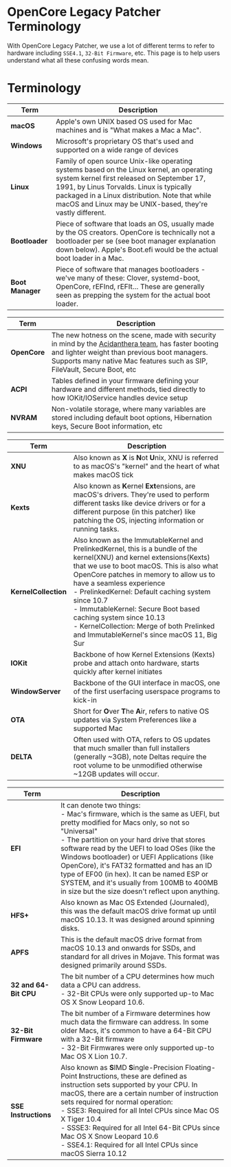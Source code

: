 # OpenCore Legacy Patcher Terminology

With OpenCore Legacy Patcher, we use a lot of different terms to refer to hardware including `SSE4.1`, `32-Bit Firmware`, etc. This page is to help users understand what all these confusing words mean.

# Terminology

Term             | Description
-----------------|---------------------------------------------------------------------------------------------------------------------------------------------------------------------------------------------------------------------------------------------------------------------------------------------------
**macOS**        | Apple's own UNIX based OS used for Mac machines and is "What makes a Mac a Mac".
**Windows**      | Microsoft's proprietary OS that's used and supported on a wide range of devices
**Linux**        | Family of open source Unix-like operating systems based on the Linux kernel, an operating system kernel first released on September 17, 1991, by Linus Torvalds. Linux is typically packaged in a Linux distribution. Note that while macOS and Linux may be UNIX-based, they're vastly different.
**Bootloader**   | Piece of software that loads an OS, usually made by the OS creators. OpenCore is technically not a bootloader per se (see boot manager explanation down below). Apple's Boot.efi would be the actual boot loader in a Mac.
**Boot Manager** | Piece of software that manages bootloaders - we've many of these: Clover, systemd-boot, OpenCore, rEFInd, rEFIt… These are generally seen as prepping the system for the actual boot loader.

Term         | Description
-------------|------------------------------------------------------------------------------------------------------------------------------------------------------------------------------------------------------------------------------------------------------------------
**OpenCore** | The new hotness on the scene, made with security in mind by the [Acidanthera team](https://github.com/acidanthera), has faster booting and lighter weight than previous boot managers. Supports many native Mac features such as SIP, FileVault, Secure Boot, etc
**ACPI**     | Tables defined in your firmware defining your hardware and different methods, tied directly to how IOKit/IOService handles device setup
**NVRAM**    | Non-volatile storage, where many variables are stored including default boot options, Hibernation keys, Secure Boot information, etc

Term                 | Description
---------------------|------------------------------------------------------------------------------------------------------------------------------------------------------------------------------------------------------------------------------------------------------------------------------------------------------------------------------------------------------------------------------------------------------------------------------------------------------------------------
**XNU**              | Also known as **X** is **N**ot **U**nix, XNU is referred to as macOS's "kernel" and the heart of what makes macOS tick
**Kexts**            | Also known as **K**ernel **Ext**ensions, are macOS's drivers. They're used to perform different tasks like device drivers or for a different purpose (in this patcher) like patching the OS, injecting information or running tasks.
**KernelCollection** | Also known as the ImmutableKernel and PrelinkedKernel, this is a bundle of the kernel(XNU) and kernel extensions(Kexts) that we use to boot macOS. This is also what OpenCore patches in memory to allow us to have a seamless experience <br/>- PrelinkedKernel: Default caching system since 10.7 <br/>- ImmutableKernel: Secure Boot based caching system since 10.13 <br/>- KernelCollection: Merge of both Prelinked and ImmutableKernel's since macOS 11, Big Sur
**IOKit**            | Backbone of how Kernel Extensions (Kexts) probe and attach onto hardware, starts quickly after kernel initiates
**WindowServer**     | Backbone of the GUI interface in macOS, one of the first userfacing userspace programs to kick-in
**OTA**              | Short for **O**ver **T**he **A**ir, refers to native OS updates via System Preferences like a supported Mac
**DELTA**            | Often used with OTA, refers to OS updates that much smaller than full installers (generally ~3GB), note Deltas require the root volume to be unmodified otherwise ~12GB updates will occur.

Term                  | Description
----------------------|--------------------------------------------------------------------------------------------------------------------------------------------------------------------------------------------------------------------------------------------------------------------------------------------------------------------------------------------------------------------------------------------------------------------------------------------------------------------------------------
**EFI**               | It can denote two things: <br/>- Mac's firmware, which is the same as UEFI, but pretty modified for Macs only, so not so "Universal" <br/>- The partition on your hard drive that stores software read by the UEFI to load OSes (like the Windows bootloader) or UEFI Applications (like OpenCore), it's FAT32 formatted and has an ID type of EF00 (in hex). It can be named ESP or SYSTEM, and it's usually from 100MB to 400MB in size but the size doesn't reflect upon anything.
**HFS+**              | Also known as Mac OS Extended (Journaled), this was the default macOS drive format up until macOS 10.13. It was designed around spinning disks.
**APFS**              | This is the default macOS drive format from macOS 10.13 and onwards for SSDs, and standard for all drives in Mojave. This format was designed primarily around SSDs.
**32 and 64-Bit CPU** | The bit number of a CPU determines how much data a CPU can address. <br/>- 32-Bit CPUs were only supported up-to Mac OS X Snow Leopard 10.6.
**32-Bit Firmware**   | The bit number of a Firmware determines how much data the firmware can address. In some older Macs, it's common to have a 64-Bit CPU with a 32-Bit firmware<br/>- 32-Bit Firmwares were only supported up-to Mac OS X Lion 10.7.
**SSE Instructions**  | Also known as **S**IMD **S**ingle-Precision Floating-Point **I**nstructions, these are defined as instruction sets supported by your CPU. In macOS, there are a certain number of instruction sets required for normal operation: <br/>- SSE3: Required for all Intel CPUs since Mac OS X Tiger 10.4<br/>- SSSE3: Required for all Intel 64-Bit CPUs since Mac OS X Snow Leopard 10.6<br/>- SSE4.1: Required for all Intel CPUs since macOS Sierra 10.12
